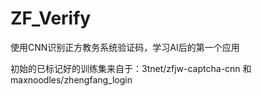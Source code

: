 # ZF_Verify
使用CNN识别正方教务系统验证码，学习AI后的第一个应用

初始的已标记好的训练集来自于：3tnet/zfjw-captcha-cnn 和 maxnoodles/zhengfang_login
